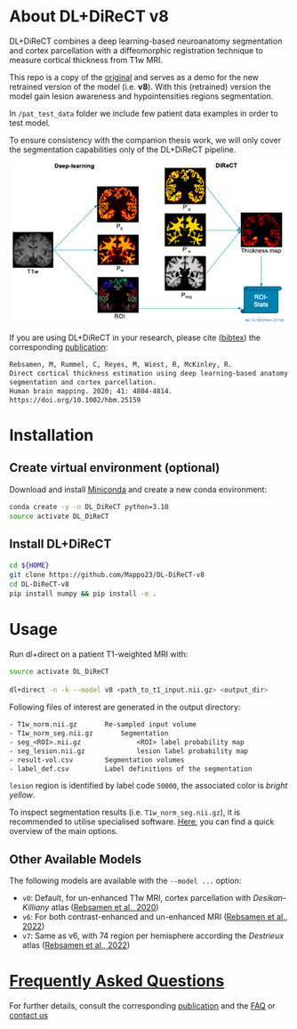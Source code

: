 # About DL+DiReCT v8

DL+DiReCT combines a deep learning-based neuroanatomy segmentation and cortex parcellation with a diffeomorphic registration technique to measure cortical thickness from T1w MRI.

This repo is a copy of the [original](https://github.com/SCAN-NRAD/DL-DiReCT) and serves as a demo for the new retrained version of the model (i.e. **v8**). With this (retrained) version the model gain lesion awareness and hypointensities regions segmentation. 

In ```/pat_test_data``` folder we include few patient data examples in order to test model.

To ensure consistency with the companion thesis work, we will only cover the segmentation capabilities only of the DL+DiReCT pipeline.


![Abstract](doc/abstract.png)

If you are using DL+DiReCT in your research, please cite ([bibtex](citations.bib)) the corresponding [publication](https://doi.org/10.1002/hbm.25159):
```
Rebsamen, M, Rummel, C, Reyes, M, Wiest, R, McKinley, R.
Direct cortical thickness estimation using deep learning‐based anatomy segmentation and cortex parcellation.
Human brain mapping. 2020; 41: 4804-4814. https://doi.org/10.1002/hbm.25159
```


# Installation
## Create virtual environment (optional)
Download and install [Miniconda](https://conda.io/projects/conda/en/latest/user-guide/install/linux.html) and create a new conda environment:

```bash
conda create -y -n DL_DiReCT python=3.10
source activate DL_DiReCT
```

## Install DL+DiReCT
```bash
cd ${HOME}
git clone https://github.com/Mappo23/DL-DiReCT-v8
cd DL-DiReCT-v8
pip install numpy && pip install -e .
```

# Usage
Run dl+direct on a patient T1-weighted MRI with:
```bash
source activate DL_DiReCT

dl+direct -n -k --model v8 <path_to_t1_input.nii.gz> <output_dir>
```

Following files of interest are generated in the output directory:
```
- T1w_norm.nii.gz		Re-sampled input volume
- T1w_norm_seg.nii.gz		Segmentation
- seg_<ROI>.nii.gz              <ROI> label probability map   
- seg_lesion.nii.gz             lesion label probability map   
- result-vol.csv		Segmentation volumes
- label_def.csv			Label definitions of the segmentation
```


```lesion``` region is identified by label code ```50000```, the associated color is *bright yellow*.

To inspect segmentation results (i.e. ```T1w_norm_seg.nii.gz```), it is recommended to utilise specialised software. [Here](https://wiki.epfl.ch/miplab/brain-viewers), you can find a quick overview of the main options.

## Other Available Models
The following models are available with the ```--model ...``` option:
- ```v0```: Default, for un-enhanced T1w MRI, cortex parcellation with *Desikan-Killiany* atlas ([Rebsamen et al., 2020](https://doi.org/10.1002/hbm.25159))
- ```v6```: For both contrast-enhanced and un-enhanced MRI ([Rebsamen et al., 2022](https://doi.org/10.1002/hbm.26117))
- ```v7```: Same as v6, with 74 region per hemisphere according the *Destrieux* atlas ([Rebsamen et al., 2022](https://doi.org/10.1002/hbm.26117))

# [Frequently Asked Questions](doc/faq.md)
For further details, consult the corresponding [publication](https://doi.org/10.1002/hbm.25159) and the [FAQ](doc/faq.md) or [contact us](http://www.scancore.org/index.php/research/imageanalytics)